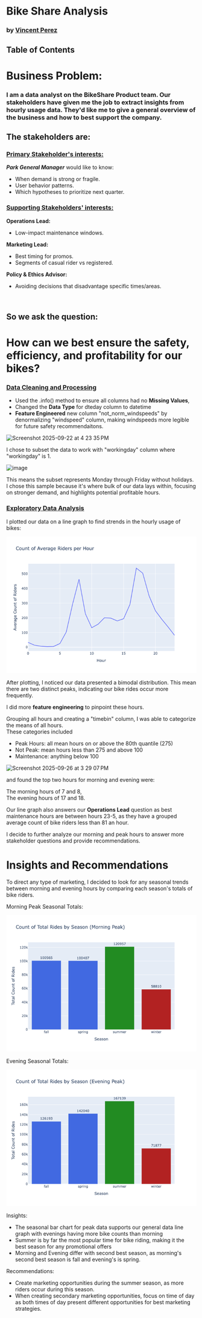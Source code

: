 # Bike Share Analysis
### by [Vincent Perez](https://www.linkedin.com/in/thevinceperez/)

## Table of Contents



# Business Problem:

### I am a data analyst on the BikeShare Product team. Our stakeholders have given me the job to extract insights from hourly usage data. They'd like me to give a general overview of the business and how to best support the company.

## The stakeholders are:

### <ins>Primary Stakeholder's interests:</ins>
***Park General Manager*** would like to know:
- When demand is strong or fragile.
- User behavior patterns.
- Which hypotheses to prioritize next quarter.

### <ins>Supporting Stakeholders' interests:</ins></br>
**Operations Lead:**
- Low-impact maintenance windows.

**Marketing Lead:**
- Best timing for promos.
- Segments of casual rider vs registered.

**Policy & Ethics Advisor:**
- Avoiding decisions that disadvantage specific times/areas.

</br>

## So we ask the question: 
# How can we best ensure the safety, efficiency, and profitability for our bikes?

### <ins>Data Cleaning and Processing<ins> </br>

- Used the .info() method to ensure all columns had no **Missing Values**,
- Changed the **Data Type** for dteday column to datetime
- **Feature Engineered** new column "not_norm_windspeeds" by denormalizing "windspeed" column, making windspeeds more legible for future safety recommendaitons.

<img width="403" height="332" alt="Screenshot 2025-09-22 at 4 23 35 PM" src="https://github.com/user-attachments/assets/2b9eec26-e3ba-498f-a119-b8a557468d77" />

I chose to subset the data to work with "workingday" column where "workingday" is 1. </br>

<img width="284" height="300" alt="image" src="https://github.com/user-attachments/assets/2473d94d-1d0d-43bd-8737-cb3b18c4e58d" />

This means the subset represents Monday through Friday without holidays. I chose this sample because it's where bulk of our data lays within, focusing on stronger demand, and highlights potential profitable hours.

### <ins>Exploratory Data Analysis<ins>

I plotted our data on a line graph to find strends in the hourly usage of bikes:</br>

![line graph](figures/linegraph.png)

After plotting, I noticed our data presented a bimodal distribution. This mean there are two distinct peaks, indicating our bike rides occur more frequently.</br>

I did more **feature engineering** to pinpoint these hours. </br>

Grouping all hours and creating a "timebin" column, I was able to categorize the means of all hours. </br>
These categories included
- Peak Hours: all mean hours on or above the 80th quantile (275)
- Not Peak: mean hours less than 275 and above 100
- Maintenance: anything below 100

<img width="193" height="489" alt="Screenshot 2025-09-26 at 3 29 07 PM" src="https://github.com/user-attachments/assets/36ccbaf0-757a-43af-baab-1dcb120d3279" />

and found the top two hours for morning and evening were:

The morning hours of 7 and 8, </br>
The evening hours of 17 and 18. </br>

Our line graph also answers our **Operations Lead** question as best maintenance hours are between hours 23-5, as they have a grouped average count of bike riders less than 81 an hour. </br>

I decide to further analyze our morning and peak hours to answer more stakeholder questions and provide recommendations.

# Insights and Recommendations

To direct any type of marketing, I decided to look for any seasonal trends between morning and evening hours by comparing each season's totals of bike riders. </br>

Morning Peak Seasonal Totals:

![bar chart for morning peak seasons](figures/morningseasonality.png)

Evening Seasonal Totals:

![bar chart for evening peak seasons](figures/eveningseasonality.png)

Insights:
- The seasonal bar chart for peak data supports our general data line graph with evenings having more bike counts than morning
- Summer is by far the most popular time for bike riding, making it the best season for any promotional offers
- Morning and Evening differ with second best season, as morning's second best season is fall and evening's is spring.

Recommendations:
- Create marketing opportunities during the summer season, as more riders occur during this season.
- When creating secondary marketing opportunities, focus on time of day as both times of day present different opportunities for best marketing strategies.
